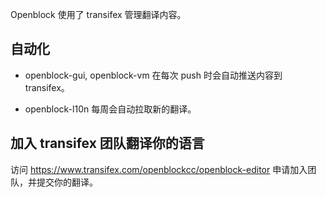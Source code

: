 Openblock 使用了 transifex 管理翻译内容。

## 自动化

- openblock-gui, openblock-vm 在每次 push 时会自动推送内容到 transifex。

- openblock-l10n 每周会自动拉取新的翻译。

## 加入 transifex 团队翻译你的语言

访问 https://www.transifex.com/openblockcc/openblock-editor 申请加入团队，并提交你的翻译。
